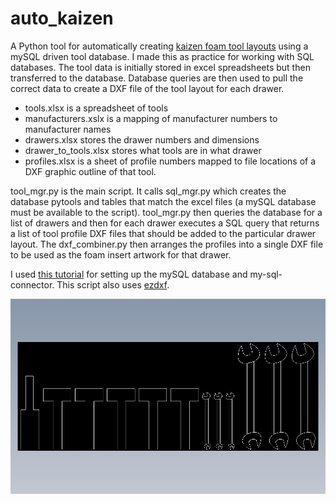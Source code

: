 # auto_kaizen
A Python tool for automatically creating [kaizen foam tool layouts](https://www.google.com/search?q=kaizen+foam&rlz=1C1GCEA_enUS957US957&sxsrf=ALiCzsbK6PyCy5u6SbNo_4ls-rHEt0OD_g:1652149952273&source=lnms&tbm=isch&sa=X&sqi=2&ved=2ahUKEwjpg5WY8tP3AhVDgRoKHSlLAvQQ_AUoA3oECAEQBQ&biw=1680&bih=939&dpr=1) using a mySQL driven tool database.  I made this as practice for working with SQL databases. The tool data is initially stored in excel spreadsheets but then transferred to the database.  Database queries are then used to pull the correct data to create a DXF file of the tool layout for each drawer.

* tools.xlsx is a spreadsheet of tools
* manufacturers.xslx is a mapping of manufacturer numbers to manufacturer names
* drawers.xlsx stores the drawer numbers and dimensions
* drawer_to_tools.xlsx stores what tools are in what drawer
* profiles.xlsx is a sheet of profile numbers mapped to file locations of a DXF graphic outline of that tool.

tool_mgr.py is the main script. It calls sql_mgr.py which creates the database pytools and tables that match the excel files (a mySQL database must be available to the script). tool_mgr.py then queries the database for a list of drawers and then for each drawer executes a SQL query that returns a list of tool profile DXF files that should be added to the particular drawer layout.  The dxf_combiner.py then arranges the profiles into a single DXF file to be used as the foam insert artwork for that drawer.

I used [this tutorial](https://www.w3schools.com/python/python_mysql_getstarted.asp) for setting up the mySQL database and my-sql-connector. This script also uses [ezdxf](https://github.com/mozman/ezdxf).

![sample layout](https://github.com/daleshort/auto_kaizen/blob/main/drawer_inserts/layoutTest_drawer_1.png "sample layout")
